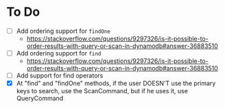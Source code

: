 # To Do

- [ ] Add ordering support for `findOne`
  - https://stackoverflow.com/questions/9297326/is-it-possible-to-order-results-with-query-or-scan-in-dynamodb#answer-36883510
- [ ] Add ordering support for `find`
  - https://stackoverflow.com/questions/9297326/is-it-possible-to-order-results-with-query-or-scan-in-dynamodb#answer-36883510
- [ ] Add support for find operators
- [x] At "find" and "findOne" methods, if the user DOESN'T use the primary keys to search, use the ScanCommand, but if he uses it, use QueryCommand
